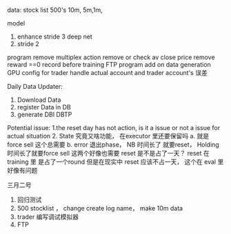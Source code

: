 data:
stock list 500's 10m, 5m,1m,

model
1. enhance stride 3 deep net
2. stride 2

program
remove multiplex action
remove or check av close price
remove reward ==0 record before training
FTP program
add on data generation
GPU config for trader
handle actual account and trader account's 误差


Daily Data Updater:
1. Download Data
2. register Data in DB
3. generate DBI  DBTP

Potential issue:
1.the reset day has not action, is it a issue or not a issue for actual situation
2. State 究竟又啥功能， 在executor 里还要保留吗
   a. 就是 force sell 这个总需要
   b. error 退出phase， NB 时间长了 就要reset， Holding 时间长了就要force sell 这两个好像也需要
       reset 是不是占了一天？  reset 在training 里 是占了一个round 但是在现实中 reset 应该不占一天， 这个在 eval 里好像有问题



三月二号
1. 回归测试 
2. 500 stocklist ， change create log name， make 10m data
3. trader 编写调试模拟器
4. FTP 


